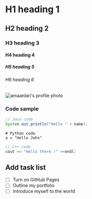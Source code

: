 # H1 heading 1
## H2 heading 2
### H3 heading 3
#### H4 heading 4
##### H5 heading 5
###### H6 heading 6

![amaanlari's profile photo](https://github.com/amaanlari/skills-communicate-using-markdown/assets/121742871/56f4cf81-038d-4ce5-9a86-40a7f6948729)

### Code sample
```java
// Java code
System.out.println("Hello " + name);
```
```python3
# Python code
a = "Hello John"
```
```c++
// C++ code
cout << "Hello there !" <<endl;
```

## Add task list
- [ ] Turn on GitHub Pages
- [ ] Outline my portfolio
- [ ] Introduce myself to the world
